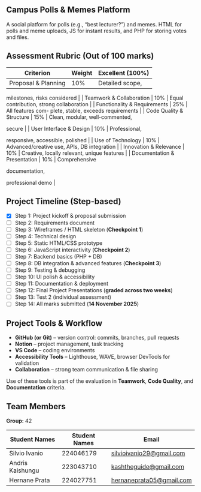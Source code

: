 ## **Campus Polls & Memes Platform**

A social platform for polls (e.g., “best lecturer?”) and memes. HTML for polls and meme uploads, JS for instant results, and PHP for storing votes and files.

## **Assessment Rubric (Out of 100 marks)**

| **Criterion** | **Weight** | **Excellent (100%)** |
| --- | --- | --- |
| Proposal & Planning | 10% | Detailed scope,
milestones, risks
considered |
| Teamwork & Collaboration | 10% | Equal contribution, strong collaboration |
| Functionality &
Requirements | 25% | All features com-
plete, stable, exceeds requirements |
| Code Quality &
Structure | 15% | Clean, modular, well-commented,

secure |
| User Interface &
Design | 10% | Professional,

responsive, accessible, polished |
| Use of Technology | 10% | Advanced/creative
use, APIs, DB
integration |
| Innovation & Relevance | 10% | Creative, locally relevant, unique features |
| Documentation &
Presentation | 10% | Comprehensive

documentation,

professional demo |

## **Project Timeline (Step-based)**

- [x]  Step 1: Project kickoff & proposal submission
- [ ]  Step 2: Requirements document
- [ ]  Step 3: Wireframes / HTML skeleton (**Checkpoint 1**)
- [ ]  Step 4: Technical design
- [ ]  Step 5: Static HTML/CSS prototype
- [ ]  Step 6: JavaScript interactivity (**Checkpoint 2**)
- [ ]  Step 7: Backend basics (PHP + DB)
- [ ]  Step 8: DB integration & advanced features (**Checkpoint 3**)
- [ ]  Step 9: Testing & debugging
- [ ]  Step 10: UI polish & accessibility
- [ ]  Step 11: Documentation & deployment
- [ ]  Step 12: Final Project Presentations (**graded across two weeks**)
- [ ]  Step 13: Test 2 (individual assessment)
- [ ]  Step 14: All marks submitted (**14 November 2025**)

## **Project Tools & Workflow**

- **GitHub (or Git)** – version control: commits, branches, pull requests
- **Notion** – project management, task tracking
- **VS Code** – coding environments
- **Accessibility Tools** – Lighthouse, WAVE, browser DevTools for validation
- **Collaboration** – strong team communication & file sharing

Use of these tools is part of the evaluation in **Teamwork**, **Code Quality**, and **Documentation** criteria.

## Team Members

**Group:** 42

| **Student Names** | **Student Names** | **Email** |
| --- | --- | --- |
| Silvio Ivanio | 224046179 | [silvioivanio29@gmail.com](mailto:silvioivanio29@gmail.com) |
| Andris Kaishungu | 223043710 | [kashtheguide@gmail.com](mailto:kashtheguide@gmail.com) |
| Hernane Prata | 224027751 | [hernaneprata05@gmail.com](mailto:hernaneprata05@gmail.com) |